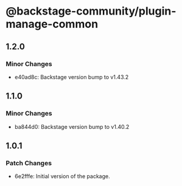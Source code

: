 # @backstage-community/plugin-manage-common

## 1.2.0

### Minor Changes

- e40ad8c: Backstage version bump to v1.43.2

## 1.1.0

### Minor Changes

- ba844d0: Backstage version bump to v1.40.2

## 1.0.1

### Patch Changes

- 6e2fffe: Initial version of the package.
